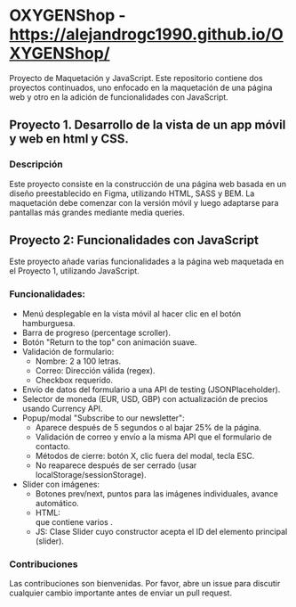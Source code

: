 # OXYGENShop - https://alejandrogc1990.github.io/OXYGENShop/

Proyecto de Maquetación y JavaScript.
Este repositorio contiene dos proyectos continuados, uno enfocado en la maquetación de una página web y otro en la adición de funcionalidades con JavaScript.

## Proyecto 1. Desarrollo de la vista de un app móvil y web en html y CSS. 

### Descripción

Este proyecto consiste en la construcción de una página web basada en un diseño preestablecido en Figma, utilizando HTML, SASS y BEM. La maquetación debe comenzar con la versión móvil y luego adaptarse para pantallas más grandes mediante media queries.


## Proyecto 2: Funcionalidades con JavaScript

Este proyecto añade varias funcionalidades a la página web maquetada en el Proyecto 1, utilizando JavaScript.

### Funcionalidades:
- Menú desplegable en la vista móvil al hacer clic en el botón hamburguesa.
- Barra de progreso (percentage scroller).
- Botón "Return to the top" con animación suave.
- Validación de formulario:
   + Nombre: 2 a 100 letras.
   + Correo: Dirección válida (regex).
   + Checkbox requerido.
- Envío de datos del formulario a una API de testing (JSONPlaceholder).
- Selector de moneda (EUR, USD, GBP) con actualización de precios usando Currency API.
- Popup/modal "Subscribe to our newsletter":
   + Aparece después de 5 segundos o al bajar 25% de la página.
   + Validación de correo y envío a la misma API que el formulario de contacto.
   + Métodos de cierre: botón X, clic fuera del modal, tecla ESC.
   + No reaparece después de ser cerrado (usar localStorage/sessionStorage).
- Slider con imágenes:
   + Botones prev/next, puntos para las imágenes individuales, avance automático.
   + HTML: <div id="slider"> que contiene varios <img />.
   + JS: Clase Slider cuyo constructor acepta el ID del elemento principal (slider).

### Contribuciones
Las contribuciones son bienvenidas. Por favor, abre un issue para discutir cualquier cambio importante antes de enviar un pull request.
